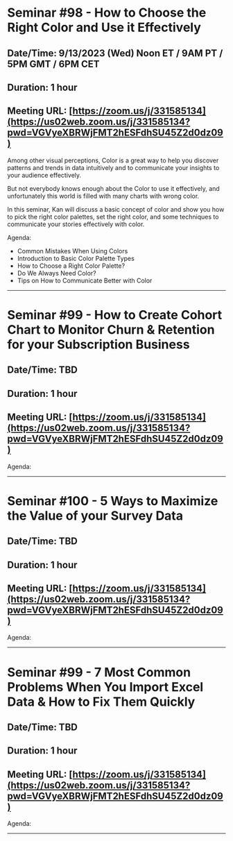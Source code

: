 # Seminar #98 - How to Choose the Right Color and Use it Effectively
## Date/Time: 9/13/2023 (Wed) Noon ET / 9AM PT / 5PM GMT / 6PM CET
## Duration: 1 hour
## Meeting URL: [https://zoom.us/j/331585134](https://us02web.zoom.us/j/331585134?pwd=VGVyeXBRWjFMT2hESFdhSU45Z2d0dz09)

Among other visual perceptions, Color is a great way to help you discover patterns and trends in data intuitively and to communicate your insights to your audience effectively.

But not everybody knows enough about the Color to use it effectively, and unfortunately this world is filled with many charts with wrong color.

In this seminar, Kan will discuss a basic concept of color and show you how to pick the right color palettes, set the right color, and some techniques to communicate your stories effectively with color.


Agenda:

- Common Mistakes When Using Colors
- Introduction to Basic Color Palette Types
- How to Choose a Right Color Palette?
- Do We Always Need Color?
- Tips on How to Communicate Better with Color

----

# Seminar #99 - How to Create Cohort Chart to Monitor Churn & Retention for your Subscription Business
## Date/Time: TBD
## Duration: 1 hour
## Meeting URL: [https://zoom.us/j/331585134](https://us02web.zoom.us/j/331585134?pwd=VGVyeXBRWjFMT2hESFdhSU45Z2d0dz09)


Agenda:


----

# Seminar #100 - 5 Ways to Maximize the Value of your Survey Data
## Date/Time: TBD
## Duration: 1 hour
## Meeting URL: [https://zoom.us/j/331585134](https://us02web.zoom.us/j/331585134?pwd=VGVyeXBRWjFMT2hESFdhSU45Z2d0dz09)


Agenda:


----

# Seminar #99 - 7 Most Common Problems When You Import Excel Data & How to Fix Them Quickly
## Date/Time: TBD
## Duration: 1 hour
## Meeting URL: [https://zoom.us/j/331585134](https://us02web.zoom.us/j/331585134?pwd=VGVyeXBRWjFMT2hESFdhSU45Z2d0dz09)


Agenda:


----
